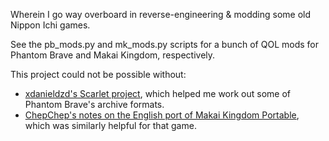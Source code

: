 Wherein I go way overboard in reverse-engineering & modding some old Nippon Ichi games.

See the pb_mods.py and mk_mods.py scripts for a bunch of QOL mods for Phantom Brave and Makai Kingdom, respectively.


This project could not be possible without:

- [xdanieldzd's Scarlet project](https://github.com/xdanieldzd/Scarlet), which helped me work out some of Phantom Brave's archive formats.
- [ChepChep's notes on the English port of Makai Kingdom Portable](https://gbatemp.net/threads/phantom-kingdom-portable-english-translation.365313), which was similarly helpful for that game.
